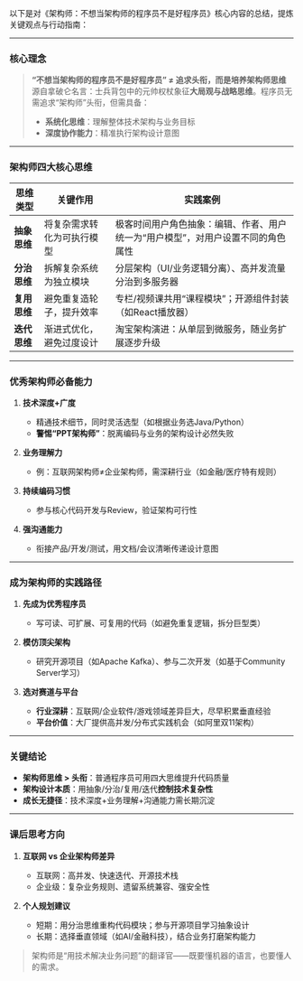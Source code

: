 以下是对《架构师：不想当架构师的程序员不是好程序员》核心内容的总结，提炼关键观点与行动指南：

---

### 核心理念
> **“不想当架构师的程序员不是好程序员” ≠ 追求头衔，而是培养架构师思维**  
> 源自拿破仑名言：士兵背包中的元帅权杖象征**大局观与战略思维**。程序员无需追求“架构师”头衔，但需具备：
> - **系统化思维**：理解整体技术架构与业务目标  
> - **深度协作能力**：精准执行架构设计意图  

---

### 架构师四大核心思维

| **思维类型** | **关键作用**      | **实践案例**                                  |
| -------- | ------------- | ----------------------------------------- |
| **抽象思维** | 将复杂需求转化为可执行模型 | 极客时间用户角色抽象：编辑、作者、用户统一为“用户模型”，对用户设置不同的角色属性 |
| **分治思维** | 拆解复杂系统为独立模块   | 分层架构（UI/业务逻辑分离）、高并发流量分治到多服务器              |
| **复用思维** | 避免重复造轮子，提升效率  | 专栏/视频课共用“课程模块”；开源组件封装（如React播放器）          |
| **迭代思维** | 渐进式优化，避免过度设计  | 淘宝架构演进：从单层到微服务，随业务扩展逐步升级                  |

---

### 优秀架构师必备能力
1. **技术深度+广度**  
   - 精通技术细节，同时灵活选型（如根据业务选Java/Python）  
   - **警惕“PPT架构师”**：脱离编码与业务的架构设计必然失败  

2. **业务理解力**  
   - 例：互联网架构师≠企业架构师，需深耕行业（如金融/医疗特有规则）  

3. **持续编码习惯**  
   - 参与核心代码开发与Review，验证架构可行性  

4. **强沟通能力**  
   - 衔接产品/开发/测试，用文档/会议清晰传递设计意图  

---

### 成为架构师的实践路径
1. **先成为优秀程序员**  
   - 写可读、可扩展、可复用的代码（如避免重复逻辑，拆分巨型类）  

2. **模仿顶尖架构**  
   - 研究开源项目（如Apache Kafka）、参与二次开发（如基于Community Server学习）  

3. **选对赛道与平台**  
   - **行业深耕**：互联网/企业软件/游戏领域差异巨大，尽早积累垂直经验  
   - **平台价值**：大厂提供高并发/分布式实践机会（如阿里双11架构）  

---

### 关键结论
- **架构师思维 > 头衔**：普通程序员可用四大思维提升代码质量  
- **架构设计本质**：用抽象/分治/复用/迭代**控制技术复杂性**  
- **成长无捷径**：技术深度+业务理解+沟通能力需长期沉淀  

---

### 课后思考方向
1. **互联网 vs 企业架构师差异**  
   - 互联网：高并发、快速迭代、开源技术栈  
   - 企业级：复杂业务规则、遗留系统兼容、强安全性  

2. **个人规划建议**  
   - 短期：用分治思维重构代码模块；参与开源项目学习抽象设计  
   - 长期：选择垂直领域（如AI/金融科技），结合业务打磨架构能力  

> 架构师是“用技术解决业务问题”的翻译官——既要懂机器的语言，也要懂人的需求。